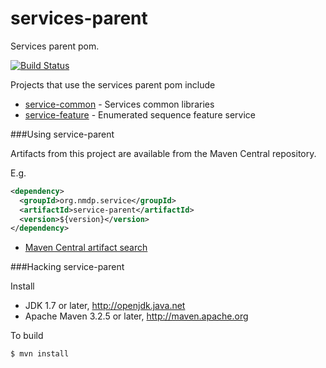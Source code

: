 services-parent
===

Services parent pom.

[![Build Status](https://travis-ci.org/nmdp-bioinformatics/service-parent.svg?branch=master)](https://travis-ci.org/nmdp-bioinformatics/service-parent)


Projects that use the services parent pom include
 * [service-common](https://github.com/nmdp-bioinformatics/service-common) - Services common libraries
 * [service-feature](https://github.com/nmdp-bioinformatics/service-feature) - Enumerated sequence feature service


###Using service-parent

Artifacts from this project are available from the Maven Central repository.

E.g.
```xml
<dependency>
  <groupId>org.nmdp.service</groupId>
  <artifactId>service-parent</artifactId>
  <version>${version}</version>
</dependency>
```

 * [Maven Central artifact search](http://search.maven.org/#search|ga|1|g%3A%22org.nmdp.service%22)


###Hacking service-parent

Install

 * JDK 1.7 or later, http://openjdk.java.net
 * Apache Maven 3.2.5 or later, http://maven.apache.org

To build

    $ mvn install